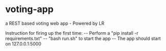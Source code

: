 # voting-app
a REST based voting web app - Powered by LR

Instruction for firing up the first time:
 -- Perform a "pip install -r requirements.txt"
 -- "bash run.sh" to start the app
 -- The app should start on 127.0.0.1:5000
